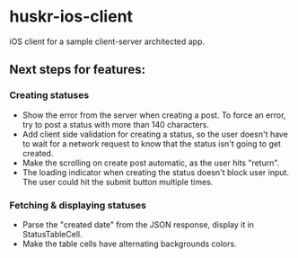 huskr-ios-client
================

iOS client for a sample client-server architected app.

Next steps for features:
------------------------

### Creating statuses

- Show the error from the server when creating a post. To force an error, try to post a status with more than 140 characters.
- Add client side validation for creating a status, so the user doesn't have to wait for a network request to know that the status isn't going to get created.
- Make the scrolling on create post automatic, as the user hits "return".
- The loading indicator when creating the status doesn't block user input. The user could hit the submit button multiple times.

### Fetching & displaying statuses

- Parse the "created date" from the JSON response, display it in StatusTableCell.
- Make the table cells have alternating backgrounds colors.